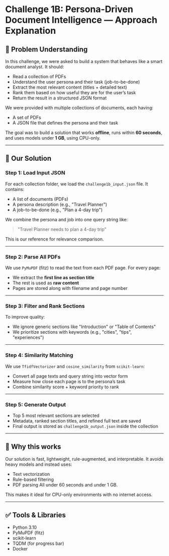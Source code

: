 # Challenge 1B: Persona-Driven Document Intelligence — Approach Explanation

## 🧠 Problem Understanding
In this challenge, we were asked to build a system that behaves like a smart document analyst. It should:
- Read a collection of PDFs
- Understand the user persona and their task (job-to-be-done)
- Extract the most relevant content (titles + detailed text)
- Rank them based on how useful they are for the user’s task
- Return the result in a structured JSON format

We were provided with multiple collections of documents, each having:
- A set of PDFs
- A JSON file that defines the persona and their task

The goal was to build a solution that works **offline**, runs within **60 seconds**, and uses models under **1 GB**, using CPU-only.

---

## 🧩 Our Solution

### Step 1: Load Input JSON
For each collection folder, we load the `challenge1b_input.json` file. It contains:
- A list of documents (PDFs)
- A persona description (e.g., "Travel Planner")
- A job-to-be-done (e.g., "Plan a 4-day trip")

We combine the persona and job into one query string like:
> "Travel Planner needs to plan a 4-day trip"

This is our reference for relevance comparison.

---

### Step 2: Parse All PDFs
We use `PyMuPDF` (fitz) to read the text from each PDF page. For every page:
- We extract the **first line as section title**
- The rest is used as **raw content**
- Pages are stored along with filename and page number

---

### Step 3: Filter and Rank Sections
To improve quality:
- We ignore generic sections like "Introduction" or "Table of Contents"
- We prioritize sections with keywords (e.g., "cities", "tips", "experiences")

---

### Step 4: Similarity Matching
We use `TfidfVectorizer` and `cosine_similarity` from `scikit-learn`:
- Convert all page texts and query string into vector form
- Measure how close each page is to the persona’s task
- Combine similarity score + keyword priority to rank

---

### Step 5: Generate Output
- Top 5 most relevant sections are selected
- Metadata, ranked section titles, and refined full text are saved
- Final output is stored as `challenge1b_output.json` inside the collection

---

## 🧪 Why this works
Our solution is fast, lightweight, rule-augmented, and interpretable. It avoids heavy models and instead uses:
- Text vectorization
- Rule-based filtering
- PDF parsing
All under 60 seconds and under 1 GB.

This makes it ideal for CPU-only environments with no internet access.

---

## ✅ Tools & Libraries
- Python 3.10
- PyMuPDF (fitz)
- scikit-learn
- TQDM (for progress bar)
- Docker
